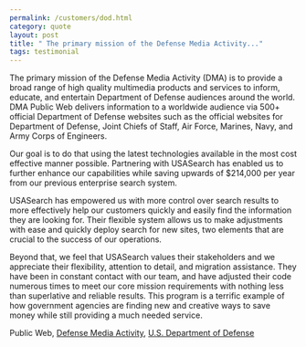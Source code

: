 ```yaml
---
permalink: /customers/dod.html
category: quote
layout: post
title: " The primary mission of the Defense Media Activity..."
tags: testimonial
---
```


The primary mission of the Defense Media Activity (DMA) is to provide a broad range of high quality multimedia products and services to inform, educate, and entertain Department of Defense audiences around the world. DMA Public Web delivers information to a worldwide audience via 500+ official Department of Defense websites such as the official websites for Department of Defense, Joint Chiefs of Staff, Air Force, Marines, Navy, and Army Corps of Engineers.

Our goal is to do that using the latest technologies available in the most cost effective manner possible. Partnering with USASearch has enabled us to further enhance our capabilities while saving upwards of $214,000 per year from our previous enterprise search system.

USASearch has empowered us with more control over search results to more effectively help our customers quickly and easily find the information they are looking for. Their flexible system allows us to make adjustments with ease and quickly deploy search for new sites, two elements that are crucial to the success of our operations.

Beyond that, we feel that USASearch values their stakeholders and we appreciate their flexibility, attention to detail, and migration assistance. They have been in constant contact with our team, and have adjusted their code numerous times to meet our core mission requirements with nothing less than superlative and reliable results. This program is a terrific example of how government agencies are finding new and creative ways to save money while still providing a much needed service.

Public Web, [Defense Media Activity](http://www.dma.mil), [U.S. Department of Defense](http://www.defense.gov/)